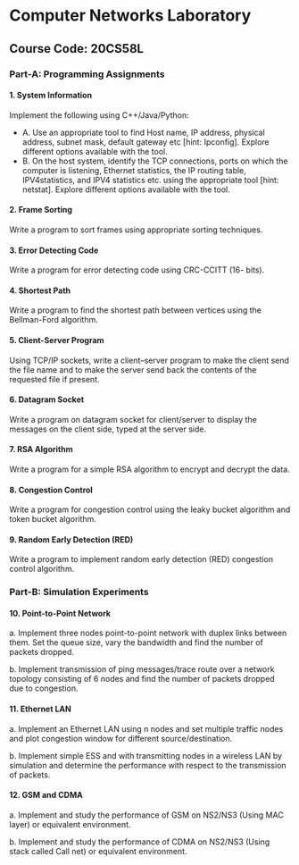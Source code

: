 <!DOCTYPE html>
<html lang="en">

<body>

  <h1>Computer Networks Laboratory</h1>
  <h2>Course Code: 20CS58L</h2>

  <h3>Part-A: Programming Assignments</h3>

  <h4>1. System Information</h4>
  <p>Implement the following using C++/Java/Python:</p>
  <ul>
    <li>A. Use an appropriate tool to find Host name, IP address, physical address, subnet mask, default gateway etc [hint: Ipconfig]. Explore different options available with the tool.</li>
    <li>B. On the host system, identify the TCP connections, ports on which the computer is listening, Ethernet statistics, the IP routing table, IPV4statistics, and IPV4 statistics etc. using the appropriate tool [hint: netstat]. Explore different options available with the tool.</li>
  </ul>

  <h4>2. Frame Sorting</h4>
  <p>Write a program to sort frames using appropriate sorting techniques.</p>

  <h4>3. Error Detecting Code</h4>
  <p>Write a program for error detecting code using CRC-CCITT (16- bits).</p>

  <h4>4. Shortest Path</h4>
  <p>Write a program to find the shortest path between vertices using the Bellman-Ford algorithm.</p>

  <h4>5. Client-Server Program</h4>
  <p>Using TCP/IP sockets, write a client–server program to make the client send the file name and to make the server send back the contents of the requested file if present.</p>

  <h4>6. Datagram Socket</h4>
  <p>Write a program on datagram socket for client/server to display the messages on the client side, typed at the server side.</p>

  <h4>7. RSA Algorithm</h4>
  <p>Write a program for a simple RSA algorithm to encrypt and decrypt the data.</p>

  <h4>8. Congestion Control</h4>
  <p>Write a program for congestion control using the leaky bucket algorithm and token bucket algorithm.</p>

  <h4>9. Random Early Detection (RED)</h4>
  <p>Write a program to implement random early detection (RED) congestion control algorithm.</p>

  <h3>Part-B: Simulation Experiments</h3>

  <h4>10. Point-to-Point Network</h4>
  <p>a. Implement three nodes point-to-point network with duplex links between them. Set the queue size, vary the bandwidth and find the number of packets dropped.</p>
  <p>b. Implement transmission of ping messages/trace route over a network topology consisting of 6 nodes and find the number of packets dropped due to congestion.</p>

  <h4>11. Ethernet LAN</h4>
  <p>a. Implement an Ethernet LAN using n nodes and set multiple traffic nodes and plot congestion window for different source/destination.</p>
  <p>b. Implement simple ESS and with transmitting nodes in a wireless LAN by simulation and determine the performance with respect to the transmission of packets.</p>

  <h4>12. GSM and CDMA</h4>
  <p>a. Implement and study the performance of GSM on NS2/NS3 (Using MAC layer) or equivalent environment.</p>
  <p>b. Implement and study the performance of CDMA on NS2/NS3 (Using stack called Call net) or equivalent environment.</p>


</body>

</html>

